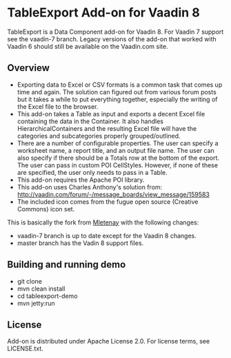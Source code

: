 # TableExport Add-on for Vaadin 8

TableExport is a Data Component add-on for Vaadin 8. For Vaadin 7 support see the vaadin-7 branch. Legacy versions of the add-on that
worked with Vaadin 6 should still be available on the Vaadin.com site.

## Overview
* Exporting data to Excel or CSV formats is a common task that comes up time and again. The solution can figured out from various forum posts but it takes a while to put everything together, especially the writing of the Excel file to the browser.
* This add-on takes a Table as input and exports a decent Excel file containing the data in the Container. It also handles HierarchicalContainers and the resulting Excel file will have the categories and subcategories properly grouped/outlined.
* There are a number of configurable properties. The user can specify a worksheet name, a report title, and an output file name. The user can also specify if there should be a Totals row at the bottom of the export. The user can pass in custom POI CellStyles. However, if none of these are specified, the user only needs to pass in a Table.
* This add-on requires the Apache POI library.
* This add-on uses Charles Anthony's solution from: http://vaadin.com/forum/-/message_boards/view_message/159583
* The included icon comes from the fugue open source (Creative Commons) icon set.

This is basically the fork from [Mletenay](https://github.com/javydreamercsw/tableexport-for-vaadin/commits/master?author=mletenay) with the following changes:
* vaadin-7 branch is up to date except for the Vaadin 8 changes.
* master branch has the Vadin 8 support files.

## Building and running demo

* git clone <url of the github repository>
* mvn clean install
* cd tableexport-demo
* mvn jetty:run

## License

Add-on is distributed under Apache License 2.0. For license terms, see LICENSE.txt.
